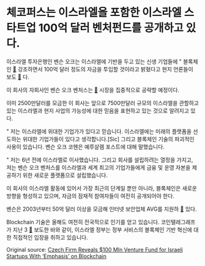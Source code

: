 # 체코퍼스는 이스라엘을 포함한 이스라엘 스타트업 100억 달러 벤처펀드를 공개하고 있다.

이스라엘 투자은행인 벤슨 오크는 이스라엘에 기반을 두고 있는 신생 기업들에 " 블록체인  [🔗](https://cointelegraph.com/tags/blockchain) 강조하면서 100억 달러 정도의 자금을 투입할 것이라고 밝혔다고 현지 언론들이 보도  [🔗](https://www.jpost.com/Israel-News/Benson-Oak-sets-up-Israeli-tech-fund-561983) 다.

이 회사의 자회사인 벤슨 오크 벤처스는  [🔗](https://cointelegraph.com/tags/czech-republic)  시장을 집중적으로 공략할 예정이다.

이미 2500만달러를 모금한 이 회사는 앞으로 7500만달러 규모의 이스라엘을 관할하고 있는 이스라엘과 현지 사업의 가능성에 대한 믿음을 표현하고 있는 것으로 알려지고 있다.

" 저는 이스라엘에 위대한 기업가가 있다고 믿습니다. 이스라엘에는 미래의 플랫폼을 선도하는 위대한 기업가들이 있다고 생각합니다.\[Sic\] 그리고 블록체인 기술의 파괴적인 사용이 있습니다. 벤슨 오크 코헨은 예루살렘 포스트에 대해 말했습니다.

" 저는 6년 전에 이스라엘로 이사했습니다. 그리고 회사를 설립하려는 열정을 가지고, 저는 벤슨 오크 벤처스를 이스라엘과 세계 최고의 기업가들에게 금융 및 운영 자본을 제공하기 위한 새로운 플랫폼으로 설립했습니다.

이 회사의 이스라엘 활동에 있어서 가장 최근의 단계일 뿐만 아니라, 블록체인은 새로운 방향을 형성하고 있으며, 자금의 잠재적 참여자들이 여전히 공개되어야 한다.

벤슨은 2003년부터 50억 달러 이상을 모금해 인터넷 보안업체 AVG를 지원하  [🔗](https://www.reuters.com/article/us-tech-israel-fundraising/benson-oaks-new-fund-to-invest-in-israeli-blockchain-technology-idUSKBN1JY06Q) 있다.

Blockchain 기술은 올해도 여전히 전국적으로 인기를 얻고 있습니다. 코인텔레그래프가 지난 3  [🔗](https://cointelegraph.com/news/blockchain-technology-takes-hold-in-israel-expert-take)  보도한 바와 같이, 이스라엘 정부는 정부 서비스의 블록체인 기반 혁신에 대한 직접적인 입장을 취하고 있습니다.

Original source: [Czech Firm Reveals $100 Mln Venture Fund for Israeli Startups With ‘Emphasis’ on Blockchain](https://cointelegraph.com/news/czech-firm-reveals-100-mln-venture-fund-for-israeli-startups-with-emphasis-on-blockchain)